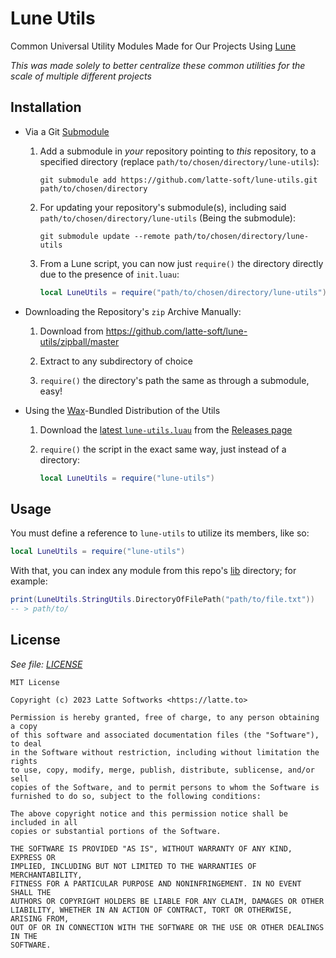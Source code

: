 # Lune Utils

Common Universal Utility Modules Made for Our Projects Using [Lune](https://github.com/filiptibell/lune)

*This was made solely to better centralize these common utilities for the scale of multiple different projects*

## Installation

* Via a Git [Submodule](https://git-scm.com/book/en/v2/Git-Tools-Submodules)

    1. Add a submodule in *your* repository pointing to *this* repository, to a specified directory (replace `path/to/chosen/directory/lune-utils`):

        ```
        git submodule add https://github.com/latte-soft/lune-utils.git path/to/chosen/directory
        ```

    2. For updating your repository's submodule(s), including said `path/to/chosen/directory/lune-utils` (Being the submodule):

        ```
        git submodule update --remote path/to/chosen/directory/lune-utils
        ```

    3. From a Lune script, you can now just `require()` the directory directly due to the presence of `init.luau`:

        ```lua
        local LuneUtils = require("path/to/chosen/directory/lune-utils")
        ```

* Downloading the Repository's `zip` Archive Manually:

    1. Download from <https://github.com/latte-soft/lune-utils/zipball/master>

    2. Extract to any subdirectory of choice

    3. `require()` the directory's path the same as through a submodule, easy!

* Using the [Wax](https://github.com/latte-soft/wax)-Bundled Distribution of the Utils

    1. Download the [latest `lune-utils.luau`](https://github.com/latte-soft/lune-utils/releases/latest/download/lune-utils.luau) from the [Releases page](https://github.com/latte-soft/lune-utils/releases)

    2. `require()` the script in the exact same way, just instead of a directory:

        ```lua
        local LuneUtils = require("lune-utils")
        ```

## Usage

You must define a reference to `lune-utils` to utilize its members, like so:

```lua
local LuneUtils = require("lune-utils")
```

With that, you can index any module from this repo's [lib](lib) directory; for example:

```lua
print(LuneUtils.StringUtils.DirectoryOfFilePath("path/to/file.txt"))
-- > path/to/
```

## License

*See file: [LICENSE](LICENSE)*

```
MIT License

Copyright (c) 2023 Latte Softworks <https://latte.to>

Permission is hereby granted, free of charge, to any person obtaining a copy
of this software and associated documentation files (the "Software"), to deal
in the Software without restriction, including without limitation the rights
to use, copy, modify, merge, publish, distribute, sublicense, and/or sell
copies of the Software, and to permit persons to whom the Software is
furnished to do so, subject to the following conditions:

The above copyright notice and this permission notice shall be included in all
copies or substantial portions of the Software.

THE SOFTWARE IS PROVIDED "AS IS", WITHOUT WARRANTY OF ANY KIND, EXPRESS OR
IMPLIED, INCLUDING BUT NOT LIMITED TO THE WARRANTIES OF MERCHANTABILITY,
FITNESS FOR A PARTICULAR PURPOSE AND NONINFRINGEMENT. IN NO EVENT SHALL THE
AUTHORS OR COPYRIGHT HOLDERS BE LIABLE FOR ANY CLAIM, DAMAGES OR OTHER
LIABILITY, WHETHER IN AN ACTION OF CONTRACT, TORT OR OTHERWISE, ARISING FROM,
OUT OF OR IN CONNECTION WITH THE SOFTWARE OR THE USE OR OTHER DEALINGS IN THE
SOFTWARE.

```
